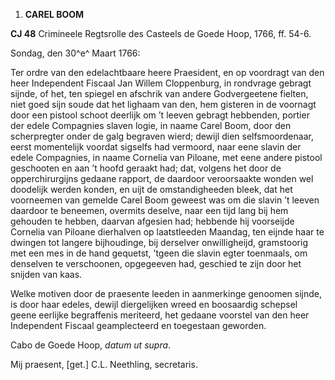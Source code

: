 1.  **CAREL BOOM**

**CJ 48** Crimineele Regtsrolle des Casteels de Goede Hoop, 1766, ff.
54-6.

Sondag, den 30^e^ Maart 1766:

Ter ordre van den edelachtbaare heere Praesident, en op voordragt van
den heer Independent Fiscaal Jan Willem Cloppenburg, in rondvrage
gebragt sijnde, of het, ten spiegel en afschrik van andere Godvergeetene
fielten, niet goed sijn soude dat het lighaam van den, hem gisteren in
de voornagt door een pistool schoot deerlijk om ’t leeven gebragt
hebbenden, portier der edele Compagnies slaven logie, in naame Carel
Boom, door den scherpregter onder de galg begraven wierd; dewijl dien
selfsmoordenaar, eerst momentelijk voordat sigselfs had vermoord, naar
eene slavin der edele Compagnies, in naame Cornelia van Piloane, met
eene andere pistool geschooten en aan ’t hoofd geraakt had; dat, volgens
het door de opperchirurgijns gedaane rapport, de daardoor veroorsaakte
wonden wel doodelijk werden konden, en uijt de omstandigheeden bleek,
dat het voorneemen van gemelde Carel Boom geweest was om die slavin ’t
leeven daardoor te beneemen, overmits deselve, naar een tijd lang bij
hem gehouden te hebben, daarvan afgesien had; hebbende hij voorseijde
Cornelia van Piloane dierhalven op laatstleeden Maandag, ten eijnde haar
te dwingen tot langere bijhoudinge, bij derselver onwilligheijd,
gramstoorig met een mes in de hand gequetst, ’tgeen die slavin egter
toenmaals, om denselven te verschoonen, opgegeeven had, geschied te zijn
door het snijden van kaas.

Welke motiven door de praesente leeden in aanmerkinge genoomen sijnde,
is door haar edeles, dewijl diergelijken wreed en boosaardig schepsel
geene eerlijke begraffenis meriteerd, het gedaane voorstel van den heer
Independent Fiscaal geamplecteerd en toegestaan geworden.

Cabo de Goede Hoop, *datum ut supra*.

Mij praesent, \[get.\] C.L. Neethling, secretaris.
